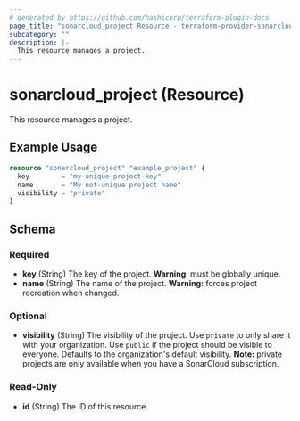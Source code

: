 ```yaml
---
# generated by https://github.com/hashicorp/terraform-plugin-docs
page_title: "sonarcloud_project Resource - terraform-provider-sonarcloud"
subcategory: ""
description: |-
  This resource manages a project.
---
```


# sonarcloud_project (Resource)

This resource manages a project.

## Example Usage

```terraform
resource "sonarcloud_project" "example_project" {
  key        = "my-unique-project-key"
  name       = "My not-unique project name"
  visibility = "private"
}
```

<!-- schema generated by tfplugindocs -->
## Schema

### Required

- **key** (String) The key of the project. **Warning**: must be globally unique.
- **name** (String) The name of the project. **Warning:** forces project recreation when changed.

### Optional

- **visibility** (String) The visibility of the project. Use `private` to only share it with your organization. Use `public` if the project should be visible to everyone. Defaults to the organization's default visibility. **Note:** private projects are only available when you have a SonarCloud subscription.

### Read-Only

- **id** (String) The ID of this resource.


